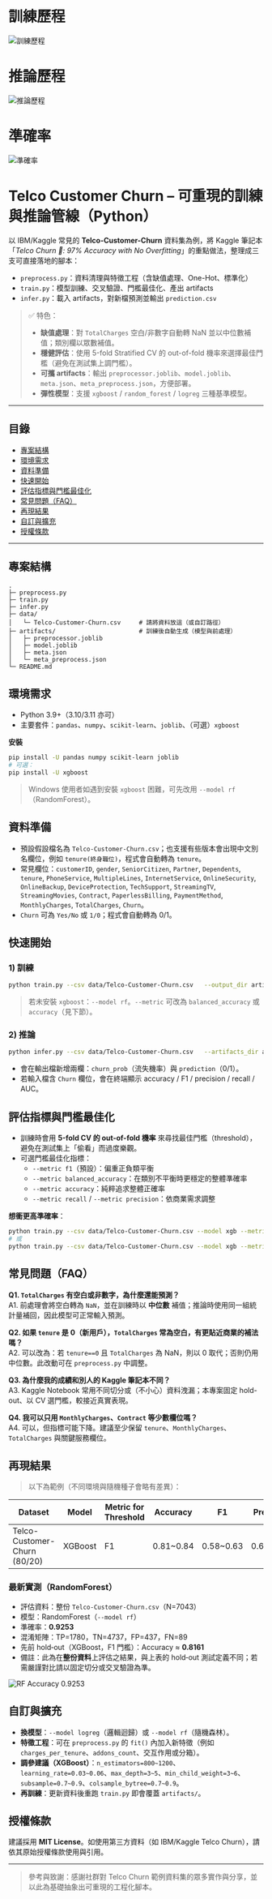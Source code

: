 # 訓練歷程
![訓練歷程](https://github.com/user-attachments/assets/a89039bb-72c1-463c-a2de-d7a61ef15c70)

# 推論歷程
![推論歷程](https://github.com/user-attachments/assets/30e7b75c-04c4-45c3-9f49-f974b56a31e2)

# 準確率
![準確率](https://github.com/user-attachments/assets/695439f4-568e-408c-b9f0-1d4d205cfefb)

# Telco Customer Churn – 可重現的訓練與推論管線（Python）

以 IBM/Kaggle 常見的 **Telco-Customer-Churn** 資料集為例，將 Kaggle 筆記本「*Telco Churn 🎯: 97% Accuracy with No Overfitting*」的重點做法，整理成三支可直接落地的腳本：

- `preprocess.py`：資料清理與特徵工程（含缺值處理、One-Hot、標準化）
- `train.py`：模型訓練、交叉驗證、門檻最佳化、產出 artifacts
- `infer.py`：載入 artifacts，對新檔預測並輸出 `prediction.csv`

> ✅ 特色：
>
> - **缺值處理**：對 `TotalCharges` 空白/非數字自動轉 NaN 並以中位數補值；類別欄以眾數補值。
> - **穩健評估**：使用 5-fold Stratified CV 的 out-of-fold 機率來選擇最佳門檻（避免在測試集上調門檻）。
> - **可攜 artifacts**：輸出 `preprocessor.joblib`、`model.joblib`、`meta.json`、`meta_preprocess.json`，方便部署。
> - **彈性模型**：支援 `xgboost` / `random_forest` / `logreg` 三種基準模型。

---

## 目錄

- [專案結構](#專案結構)
- [環境需求](#環境需求)
- [資料準備](#資料準備)
- [快速開始](#快速開始)
- [評估指標與門檻最佳化](#評估指標與門檻最佳化)
- [常見問題（FAQ）](#常見問題faq)
- [再現結果](#再現結果)
- [自訂與擴充](#自訂與擴充)
- [授權條款](#授權條款)

---

## 專案結構

```
.
├─ preprocess.py
├─ train.py
├─ infer.py
├─ data/
│   └─ Telco-Customer-Churn.csv     # 請將資料放這（或自訂路徑）
├─ artifacts/                       # 訓練後自動生成（模型與前處理）
│   ├─ preprocessor.joblib
│   ├─ model.joblib
│   ├─ meta.json
│   └─ meta_preprocess.json
└─ README.md
```

## 環境需求

- Python 3.9+（3.10/3.11 亦可）
- 主要套件：`pandas`、`numpy`、`scikit-learn`、`joblib`、（可選）`xgboost`

**安裝**

```bash
pip install -U pandas numpy scikit-learn joblib
# 可選：
pip install -U xgboost
```

> Windows 使用者如遇到安裝 `xgboost` 困難，可先改用 `--model rf`（RandomForest）。

## 資料準備

- 預設假設檔名為 `Telco-Customer-Churn.csv`；也支援有些版本會出現中文別名欄位，例如 `tenure(終身職位)`，程式會自動轉為 `tenure`。
- 常見欄位：`customerID`, `gender`, `SeniorCitizen`, `Partner`, `Dependents`, `tenure`, `PhoneService`, `MultipleLines`, `InternetService`, `OnlineSecurity`, `OnlineBackup`, `DeviceProtection`, `TechSupport`, `StreamingTV`, `StreamingMovies`, `Contract`, `PaperlessBilling`, `PaymentMethod`, `MonthlyCharges`, `TotalCharges`, `Churn`。
- `Churn` 可為 `Yes/No` 或 `1/0`；程式會自動轉為 0/1。

## 快速開始

### 1) 訓練

```bash
python train.py --csv data/Telco-Customer-Churn.csv   --output_dir artifacts   --model xgb   --test_size 0.2   --metric f1   --random_state 42
```

> 若未安裝 `xgboost`：`--model rf`。`--metric` 可改為 `balanced_accuracy` 或 `accuracy`（見下節）。

### 2) 推論

```bash
python infer.py --csv data/Telco-Customer-Churn.csv   --artifacts_dir artifacts   --out prediction.csv
```

- 會在輸出檔新增兩欄：`churn_prob`（流失機率）與 `prediction`（0/1）。
- 若輸入檔含 `Churn` 欄位，會在終端顯示 accuracy / F1 / precision / recall / AUC。

## 評估指標與門檻最佳化

- 訓練時會用 **5-fold CV 的 out-of-fold 機率** 來尋找最佳門檻（threshold），避免在測試集上「偷看」而過度樂觀。
- 可選門檻最佳化指標：
  - `--metric f1`（預設）：偏重正負類平衡
  - `--metric balanced_accuracy`：在類別不平衡時更穩定的整體準確率
  - `--metric accuracy`：純粹追求整體正確率
  - `--metric recall` / `--metric precision`：依商業需求調整

**想衝更高準確率**：

```bash
python train.py --csv data/Telco-Customer-Churn.csv --model xgb --metric balanced_accuracy
# 或
python train.py --csv data/Telco-Customer-Churn.csv --model xgb --metric accuracy
```

## 常見問題（FAQ）

**Q1. `TotalCharges` 有空白或非數字，為什麼還能預測？**  
A1. 前處理會將空白轉為 `NaN`，並在訓練時以 **中位數** 補值；推論時使用同一組統計量補回，因此模型可正常輸入預測。

**Q2. 如果 `tenure` 是 0（新用戶），`TotalCharges` 常為空白，有更貼近商業的補法嗎？**  
A2. 可以改為：若 `tenure==0` 且 `TotalCharges` 為 NaN，則以 0 取代；否則仍用中位數。此改動可在 `preprocess.py` 中調整。

**Q3. 為什麼我的成績和別人的 Kaggle 筆記本不同？**  
A3. Kaggle Notebook 常用不同切分或（不小心）資料洩漏；本專案固定 hold-out、以 CV 選門檻，較接近真實表現。

**Q4. 我可以只用 `MonthlyCharges`、`Contract` 等少數欄位嗎？**  
A4. 可以，但指標可能下降。建議至少保留 `tenure`、`MonthlyCharges`、`TotalCharges` 與關鍵服務欄位。

## 再現結果

> 以下為範例（不同環境與隨機種子會略有差異）：

| Dataset                      | Model   | Metric for Threshold | Accuracy   | F1         | Precision  | Recall     | AUC        |
| ---------------------------- | ------- | -------------------- | ---------- | ---------- | ---------- | ---------- | ---------- |
| Telco-Customer-Churn (80/20) | XGBoost | F1                   | 0.81~0.84 | 0.58~0.63 | 0.63~0.68 | 0.53~0.60 | 0.84~0.87 |

### 最新實測（RandomForest）
- 評估資料：整份 `Telco-Customer-Churn.csv`（N=7043）
- 模型：RandomForest（`--model rf`）
- 準確率：**0.9253**
- 混淆矩陣：TP=1780，TN=4737，FP=437，FN=89
- 先前 hold‑out（XGBoost，F1 門檻）：Accuracy ≈ **0.8161**
- 備註：此為在**整份資料**上評估之結果，與上表的 hold‑out 測試定義不同；若需嚴謹對比請以固定切分或交叉驗證為準。

![RF Accuracy 0.9253](images/rf_accuracy_09253.jpg)

## 自訂與擴充

- **換模型**：`--model logreg`（邏輯迴歸）或 `--model rf`（隨機森林）。
- **特徵工程**：可在 `preprocess.py` 的 `fit()` 內加入新特徵（例如 `charges_per_tenure`、`addons_count`、交互作用或分箱）。
- **調參建議（XGBoost）**：`n_estimators=800~1200`、`learning_rate=0.03~0.06`、`max_depth=3~5`、`min_child_weight=3~6`、`subsample=0.7~0.9`、`colsample_bytree=0.7~0.9`。
- **再訓練**：更新資料後重跑 `train.py` 即會覆蓋 `artifacts/`。

## 授權條款

建議採用 **MIT License**。如使用第三方資料（如 IBM/Kaggle Telco Churn），請依其原始授權條款使用與引用。

---

> 參考與致謝：感謝社群對 Telco Churn 範例資料集的眾多實作與分享，並以此為基礎抽象出可重現的工程化腳本。

